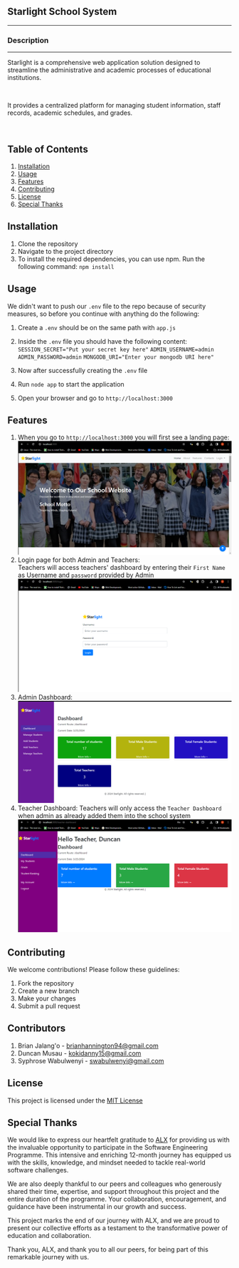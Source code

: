 <h2>Starlight School System</h2>
<hr>

<h3>Description</h3>
<hr>
<p>Starlight is a comprehensive web application solution designed to streamline the administrative and academic processes of educational institutions. </p><br>
<p>It provides a centralized platform for managing student information, staff records, academic schedules, and grades.</p><br>

## Table of Contents

1. [Installation](#installation)
2. [Usage](#usage)
3. [Features](#features)
4. [Contributing](#contributing)
5. [License](#license)
6. [Special Thanks](#special-thanks)

## Installation

1. Clone the repository
2. Navigate to the project directory
3. To install the required dependencies, you can use npm. Run the following command:
   `npm install`

## Usage

We didn't want to push our `.env` file to the repo because of security measures,
so before you continue with anything do the following:

1. Create a `.env` should be on the same path with `app.js`
2. Inside the `.env` file you should have the following content:
   `SESSION_SECRET="Put your secret key here"`
   `ADMIN_USERNAME=admin`
   `ADMIN_PASSWORD=admin`
   `MONGODB_URI="Enter your mongodb URI here"`

3. Now after successfully creating the `.env` file
4. Run `node app` to start the application
5. Open your browser and go to `http://localhost:3000`

## Features

1. When you go to `http://localhost:3000` you will first see a landing page:
   <img src="./public/images/landing-page.png" alt="landing page">
2. Login page for both Admin and Teachers:
   <br>
   Teachers will access teachers' dashboard by entering their `First Name` as Username and `password` provided by Admin
   <img src="./public/images/login.png" alt="login page">
3. Admin Dashboard:
   <img src="./public/images/admin-dash.png" alt="admin dashboard">
4. Teacher Dashboard:
   Teachers will only access the `Teacher Dashboard` when admin as already added them into the school system
   <img src="./public/images/teacher-dash.png" alt="teacher dashboard">

## Contributing

We welcome contributions! Please follow these guidelines:

1. Fork the repository
2. Create a new branch
3. Make your changes
4. Submit a pull request

## Contributors

1. Brian Jalang'o - brianhannington94@gmail.com
2. Duncan Musau - kokidanny15@gmail.com
3. Syphrose Wabulwenyi - swabulwenyi@gmail.com

## License

This project is licensed under the [MIT License](LICENSE)

## Special Thanks

We would like to express our heartfelt gratitude to [ALX](https://www.alxafrica.com/) for providing us with the invaluable opportunity to participate in the Software Engineering Programme. This intensive and enriching 12-month journey has equipped us with the skills, knowledge, and mindset needed to tackle real-world software challenges.

We are also deeply thankful to our peers and colleagues who generously shared their time, expertise, and support throughout this project and the entire duration of the programme. Your collaboration, encouragement, and guidance have been instrumental in our growth and success.

This project marks the end of our journey with ALX, and we are proud to present our collective efforts as a testament to the transformative power of education and collaboration.

Thank you, ALX, and thank you to all our peers, for being part of this remarkable journey with us.
